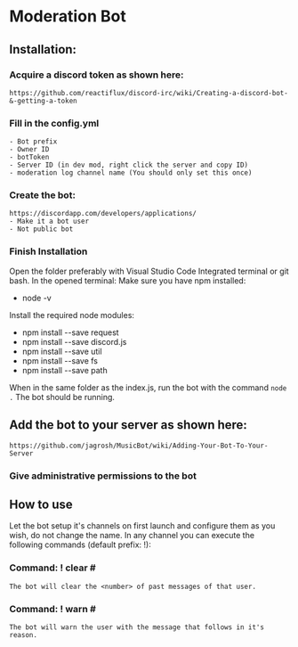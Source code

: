 # Moderation Bot
## Installation:

### Acquire a discord token as shown here:
	https://github.com/reactiflux/discord-irc/wiki/Creating-a-discord-bot-&-getting-a-token

### Fill in the config.yml
	- Bot prefix
	- Owner ID
	- botToken
	- Server ID (in dev mod, right click the server and copy ID)
	- moderation log channel name (You should only set this once)

### Create the bot:
	https://discordapp.com/developers/applications/
    - Make it a bot user
    - Not public bot

### Finish Installation
Open the folder preferably with Visual Studio Code Integrated terminal or git bash.
In the opened terminal:
  Make sure you have npm installed:
  - node -v
  
  Install the required node modules:
  - npm install --save request
  - npm install --save discord.js
  - npm install --save util
  - npm install --save fs
  - npm install --save path

When in the same folder as the index.js, run the bot with the command `node .`
The bot should be running.

## Add the bot to your server as shown here:
	https://github.com/jagrosh/MusicBot/wiki/Adding-Your-Bot-To-Your-Server

### Give administrative permissions to the bot

## How to use

Let the bot setup it's channels on first launch and configure them as you wish, do not change the name.
In any channel you can execute the following commands (default prefix: !):

### Command: ! clear <number> <userName>#<discriminator>
	The bot will clear the <number> of past messages of that user.

### Command: ! warn <userName>#<discriminator> <reason>
	The bot will warn the user with the message that follows in it's reason.
